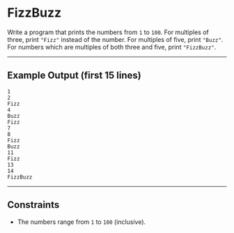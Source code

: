 
# FizzBuzz

Write a program that prints the numbers from `1` to `100`. For multiples of three, print `"Fizz"` instead of the number. 
For multiples of five, print `"Buzz"`. For numbers which are multiples of both three and five, print `"FizzBuzz"`.

---

## Example Output (first 15 lines)

```
1
2
Fizz
4
Buzz
Fizz
7
8
Fizz
Buzz
11
Fizz
13
14
FizzBuzz
```

---

## Constraints

- The numbers range from `1` to `100` (inclusive).
